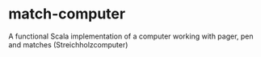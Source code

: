 # match-computer
A functional Scala implementation of a computer working with pager, pen and matches (Streichholzcomputer)
